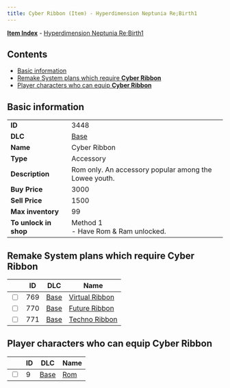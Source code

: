 ```yaml
---
title: Cyber Ribbon (Item) - Hyperdimension Neptunia Re;Birth1
---
```


[**Item Index**](/neptunia/rb1/item/index.html) - [Hyperdimension Neptunia Re;Birth1](/neptunia/rb1)

## Contents

- [Basic information](#basic-information)
- [Remake System plans which require **Cyber Ribbon**](#remake-system-plans-which-require-cyber-ribbon)
- [Player characters who can equip **Cyber Ribbon**](#player-characters-who-can-equip-cyber-ribbon)
## Basic information

|   |   |
| -- | -- |
| **ID** | 3448 |
| **DLC** | [Base](/neptunia/rb1/dlc/1-base.html) |
| **Name** | Cyber Ribbon |
| **Type** | Accessory |
| **Description** | Rom only. An accessory popular among the Lowee youth. |
| **Buy Price** | 3000 |
| **Sell Price** | 1500 |
| **Max inventory** | 99 |
| **To unlock in shop** | Method 1<br />- Have Rom & Ram unlocked. |


## Remake System plans which require **Cyber Ribbon**

|    | ID | DLC | Name |
| -- | -- | --- | ---- |
| <input type="checkbox" id="rb1-quest-1-769" class="trackbox" /> | 769 | [Base](/neptunia/rb1/dlc/1-base.html) | [Virtual Ribbon](/neptunia/rb1/quest/1-769-virtual-ribbon.html) |
| <input type="checkbox" id="rb1-quest-1-770" class="trackbox" /> | 770 | [Base](/neptunia/rb1/dlc/1-base.html) | [Future Ribbon](/neptunia/rb1/quest/1-770-future-ribbon.html) |
| <input type="checkbox" id="rb1-quest-1-771" class="trackbox" /> | 771 | [Base](/neptunia/rb1/dlc/1-base.html) | [Techno Ribbon](/neptunia/rb1/quest/1-771-techno-ribbon.html) |


## Player characters who can equip **Cyber Ribbon**

|    | ID | DLC | Name |
| -- | -- | --- | ---- |
| <input type="checkbox" id="rb1-player-1-9" class="trackbox" /> | 9 | [Base](/neptunia/rb1/dlc/1-base.html) | [Rom](/neptunia/rb1/player/1-9-rom.html) |
